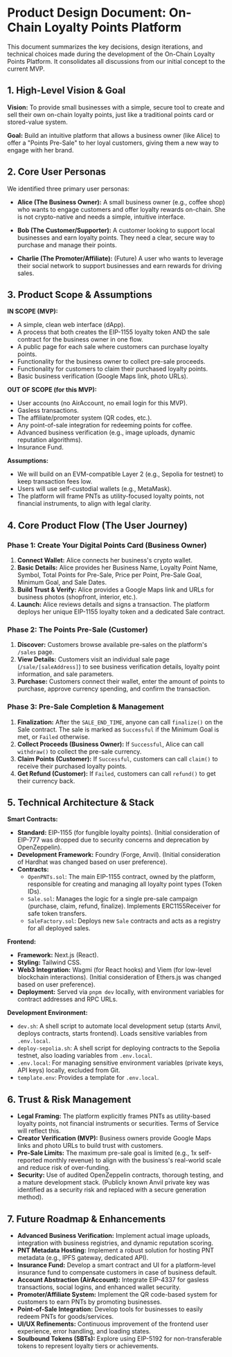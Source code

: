 # Product Design Document: On-Chain Loyalty Points Platform

This document summarizes the key decisions, design iterations, and technical choices made during the development of the On-Chain Loyalty Points Platform. It consolidates all discussions from our initial concept to the current MVP.

## 1. High-Level Vision & Goal

**Vision:** To provide small businesses with a simple, secure tool to create and sell their own on-chain loyalty points, just like a traditional points card or stored-value system.

**Goal:** Build an intuitive platform that allows a business owner (like Alice) to offer a "Points Pre-Sale" to her loyal customers, giving them a new way to engage with her brand.

## 2. Core User Personas

We identified three primary user personas:

*   **Alice (The Business Owner):** A small business owner (e.g., coffee shop) who wants to engage customers and offer loyalty rewards on-chain. She is not crypto-native and needs a simple, intuitive interface.

*   **Bob (The Customer/Supporter):** A customer looking to support local businesses and earn loyalty points. They need a clear, secure way to purchase and manage their points.

*   **Charlie (The Promoter/Affiliate):** (Future) A user who wants to leverage their social network to support businesses and earn rewards for driving sales.

## 3. Product Scope & Assumptions

**IN SCOPE (MVP):**

*   A simple, clean web interface (dApp).
*   A process that both creates the EIP-1155 loyalty token AND the sale contract for the business owner in one flow.
*   A public page for each sale where customers can purchase loyalty points.
*   Functionality for the business owner to collect pre-sale proceeds.
*   Functionality for customers to claim their purchased loyalty points.
*   Basic business verification (Google Maps link, photo URLs).

**OUT OF SCOPE (for this MVP):**

*   User accounts (no AirAccount, no email login for this MVP).
*   Gasless transactions.
*   The affiliate/promoter system (QR codes, etc.).
*   Any point-of-sale integration for redeeming points for coffee.
*   Advanced business verification (e.g., image uploads, dynamic reputation algorithms).
*   Insurance Fund.

**Assumptions:**

*   We will build on an EVM-compatible Layer 2 (e.g., Sepolia for testnet) to keep transaction fees low.
*   Users will use self-custodial wallets (e.g., MetaMask).
*   The platform will frame PNTs as utility-focused loyalty points, not financial instruments, to align with legal clarity.

## 4. Core Product Flow (The User Journey)

### Phase 1: Create Your Digital Points Card (Business Owner)

1.  **Connect Wallet:** Alice connects her business's crypto wallet.
2.  **Basic Details:** Alice provides her Business Name, Loyalty Point Name, Symbol, Total Points for Pre-Sale, Price per Point, Pre-Sale Goal, Minimum Goal, and Sale Dates.
3.  **Build Trust & Verify:** Alice provides a Google Maps link and URLs for business photos (shopfront, interior, etc.).
4.  **Launch:** Alice reviews details and signs a transaction. The platform deploys her unique EIP-1155 loyalty token and a dedicated Sale contract.

### Phase 2: The Points Pre-Sale (Customer)

1.  **Discover:** Customers browse available pre-sales on the platform's `/sales` page.
2.  **View Details:** Customers visit an individual sale page (`/sale/[saleAddress]`) to see business verification details, loyalty point information, and sale parameters.
3.  **Purchase:** Customers connect their wallet, enter the amount of points to purchase, approve currency spending, and confirm the transaction.

### Phase 3: Pre-Sale Completion & Management

1.  **Finalization:** After the `SALE_END_TIME`, anyone can call `finalize()` on the Sale contract. The sale is marked as `Successful` if the Minimum Goal is met, or `Failed` otherwise.
2.  **Collect Proceeds (Business Owner):** If `Successful`, Alice can call `withdraw()` to collect the pre-sale currency.
3.  **Claim Points (Customer):** If `Successful`, customers can call `claim()` to receive their purchased loyalty points.
4.  **Get Refund (Customer):** If `Failed`, customers can call `refund()` to get their currency back.

## 5. Technical Architecture & Stack

**Smart Contracts:**

*   **Standard:** EIP-1155 (for fungible loyalty points). (Initial consideration of EIP-777 was dropped due to security concerns and deprecation by OpenZeppelin).
*   **Development Framework:** Foundry (Forge, Anvil). (Initial consideration of Hardhat was changed based on user preference).
*   **Contracts:**
    *   `OpenPNTs.sol`: The main EIP-1155 contract, owned by the platform, responsible for creating and managing all loyalty point types (Token IDs).
    *   `Sale.sol`: Manages the logic for a single pre-sale campaign (purchase, claim, refund, finalize). Implements ERC1155Receiver for safe token transfers.
    *   `SaleFactory.sol`: Deploys new `Sale` contracts and acts as a registry for all deployed sales.

**Frontend:**

*   **Framework:** Next.js (React).
*   **Styling:** Tailwind CSS.
*   **Web3 Integration:** Wagmi (for React hooks) and Viem (for low-level blockchain interactions). (Initial consideration of Ethers.js was changed based on user preference).
*   **Deployment:** Served via `pnpm dev` locally, with environment variables for contract addresses and RPC URLs.

**Development Environment:**

*   `dev.sh`: A shell script to automate local development setup (starts Anvil, deploys contracts, starts frontend). Loads sensitive variables from `.env.local`.
*   `deploy-sepolia.sh`: A shell script for deploying contracts to the Sepolia testnet, also loading variables from `.env.local`.
*   `.env.local`: For managing sensitive environment variables (private keys, API keys) locally, excluded from Git.
*   `template.env`: Provides a template for `.env.local`.

## 6. Trust & Risk Management

*   **Legal Framing:** The platform explicitly frames PNTs as utility-based loyalty points, not financial instruments or securities. Terms of Service will reflect this.
*   **Creator Verification (MVP):** Business owners provide Google Maps links and photo URLs to build trust with customers.
*   **Pre-Sale Limits:** The maximum pre-sale goal is limited (e.g., 1x self-reported monthly revenue) to align with the business's real-world scale and reduce risk of over-funding.
*   **Security:** Use of audited OpenZeppelin contracts, thorough testing, and a mature development stack. (Publicly known Anvil private key was identified as a security risk and replaced with a secure generation method).

## 7. Future Roadmap & Enhancements

*   **Advanced Business Verification:** Implement actual image uploads, integration with business registries, and dynamic reputation scoring.
*   **PNT Metadata Hosting:** Implement a robust solution for hosting PNT metadata (e.g., IPFS gateway, dedicated API).
*   **Insurance Fund:** Develop a smart contract and UI for a platform-level insurance fund to compensate customers in case of business default.
*   **Account Abstraction (AirAccount):** Integrate EIP-4337 for gasless transactions, social logins, and enhanced wallet security.
*   **Promoter/Affiliate System:** Implement the QR code-based system for customers to earn PNTs by promoting businesses.
*   **Point-of-Sale Integration:** Develop tools for businesses to easily redeem PNTs for goods/services.
*   **UI/UX Refinements:** Continuous improvement of the frontend user experience, error handling, and loading states.
*   **Soulbound Tokens (SBTs):** Explore using EIP-5192 for non-transferable tokens to represent loyalty tiers or achievements.

